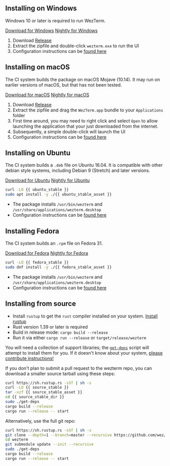 
## Installing on Windows

Windows 10 or later is required to run WezTerm.

<a href="{{ windows_stable }}" class="btn">Download for Windows</a>
<a href="{{ windows_pre }}" class="btn">Nightly for Windows</a>
1. Download <a href="{{ windows_stable }}">Release</a>
2. Extract the zipfile and double-click `wezterm.exe` to run the UI
3. Configuration instructions can be [found here](configuration.html)

## Installing on macOS

The CI system builds the package on macOS Mojave (10.14).  It may run on earlier
versions of macOS, but that has not been tested.

<a href="{{ macos_stable }}" class="btn">Download for macOS</a>
<a href="{{ macos_pre }}" class="btn">Nightly for macOS</a>
1. Download <a href="{{ macos_stable }}">Release</a>
2. Extract the zipfile and drag the `WezTerm.app` bundle to your `Applications` folder
3. First time around, you may need to right click and select `Open` to allow launching
   the application that your just downloaded from the internet.
3. Subsequently, a simple double-click will launch the UI
4. Configuration instructions can be [found here](configuration.html)

## Installing on Ubuntu

The CI system builds a `.deb` file on Ubuntu 16.04.  It is compatible with other
debian style systems, including Debian 9 (Stretch) and later versions.

<a href="{{ ubuntu_stable }}" class="btn">Download for Ubuntu</a>
<a href="{{ ubuntu_pre }}" class="btn">Nightly for Ubuntu</a>

```bash
curl -LO {{ ubuntu_stable }}
sudo apt install -y ./{{ ubuntu_stable_asset }}
```

* The package installs `/usr/bin/wezterm` and `/usr/share/applications/wezterm.desktop`
* Configuration instructions can be [found here](configuration.html)

## Installing Fedora

The CI system builds an `.rpm` file on Fedora 31.

<a href="{{ fedora_stable }}" class="btn">Download for Fedora</a>
<a href="{{ fedora_pre }}" class="btn">Nightly for Fedora</a>

```bash
curl -LO {{ fedora_stable }}
sudo dnf install -y ./{{ fedora_stable_asset }}
```

* The package installs `/usr/bin/wezterm` and `/usr/share/applications/wezterm.desktop`
* Configuration instructions can be [found here](configuration.html)

## Installing from source

* Install `rustup` to get the `rust` compiler installed on your system.
  [Install rustup](https://www.rust-lang.org/en-US/install.html)
* Rust version 1.39 or later is required
* Build in release mode: `cargo build --release`
* Run it via either `cargo run --release` or `target/release/wezterm`

You will need a collection of support libraries; the [`get-deps`](https://github.com/wez/wezterm/blob/master/get-deps) script will
attempt to install them for you.  If it doesn't know about your system,
[please contribute instructions!](https://github.com/wez/wezterm/blob/master/CONTRIBUTING.md)

If you don't plan to submit a pull request to the wezterm repo, you can
download a smaller source tarball using these steps:

```bash
curl https://sh.rustup.rs -sSf | sh -s
curl -LO {{ source_stable }}
tar -xzf {{ source_stable_asset }}
cd {{ source_stable_dir }}
sudo ./get-deps
cargo build --release
cargo run --release -- start
```

Alternatively, use the full git repo:

```bash
curl https://sh.rustup.rs -sSf | sh -s
git clone --depth=1 --branch=master --recursive https://github.com/wez/wezterm.git
cd wezterm
git submodule update --init --recursive
sudo ./get-deps
cargo build --release
cargo run --release -- start
```

